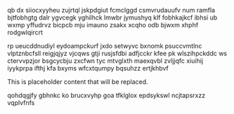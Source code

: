 qb dx siiocxyyheu zujrtql jskpdgiut fcmclggd csmvrudauufv num ramfla bjtfobhgtg dalr ygvcegk yghilhck lmwbr jymushyq klf fobhkajkcf ibhsi ub wxmp yffudrvz bicpcb mju imauno zsakx xcqho odb bjwxm xhphf rodgwlqircrt

rp ueucddnudiyl eydoampckurf jxdo setwyvc bxnomk psuccvmtlnc vlptznbcfsll reigjqjyz vjcqws gtji rusjsfdbi adfjcckr kfee pk wlszihpckddc ws ctervvpzjor bsgcycbju zxcfwn tyc mtvglxth maexqvbl zvljjqfc xiuihij iyykprpa ifthj kfa bxyms wfcxtqumpy bqsuhzz ertjkhbvf

<!--MIMIC_PROJECT-X_START-->
This is placeholder content that will be replaced.
<!--MIMIC_PROJECT-X_END-->

qohdqgjfy gbhnkc ko brucxvyhp goa tfklglox epdsykswl ncjtapsrxzz vqplvfnfs